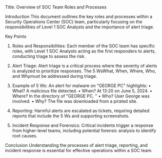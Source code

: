 Title: Overview of SOC Team Roles and Processes 

Introduction 
This document outlines the key roles and processes within a Security Operations Center (SOC) team, particularly focusing on the responsibilities of Level 1 SOC Analysts and the importance of alert triage. 

Key Points 
1. Roles and Responsibilities: Each member of the SOC team has specific roles, with Level 1 SOC Analysts acting as the first responders to alerts, conducting triage to assess the risk. 

2. Alert Triage: Alert triage is a critical process where the severity of alerts is analyzed to prioritize responses. The 5 WsWhat, When, Where, Who, and Whymust be addressed during triage. 

3. Example of 5 Ws: An alert for malware on "GEORGE PC" highlights: 
• What? A malicious file detected. 
• When? At 13:20 on June 5, 2024. 
• Where? In the directory of "GEORGE PC. " 
• Who? User George was involved. 
• Why? The file was downloaded from a pirated site. 

4. Reporting: Harmful alerts are escalated as tickets, requiring detailed reports that include the 5 Ws and supporting screenshots. 

5. Incident Response and Forensics: Critical incidents trigger a response from higher-level teams, including potential forensic analysis to identify root causes. 

Conclusion 
Understanding the processes of alert triage, reporting, and incident response is essential for effective operations within a SOC team.